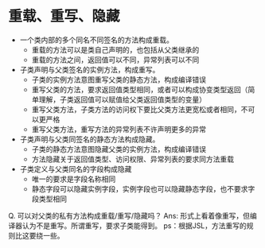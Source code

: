# 重载、重写、隐藏

- 一个类内部的多个同名不同签名的方法构成重载。
  - 重载的方法可以是类自己声明的，也包括从父类继承的
  - 重载的方法之间，返回值可以不同，异常列表可以不同
- 子类声明与父类签名的实例方法，构成重写。
  - 子类的实例方法意图重写父类的静态方法，构成编译错误
  - 重写父类的方法，要求返回值类型相同，或者可以构成协变类型返回（简单理解，子类返回值可以赋值给父类返回值类型的变量）
  - 重写父类方法，子类方法的访问权下要比父类方法更宽松或者相同，不可以更严格
  - 重写父类方法，重写方法的异常列表不许声明更多的异常
- 子类声明与父类同签名的静态方法构成隐藏。
  - 子类的静态方法意图隐藏父类的实例方法，构成编译错误
  - 方法隐藏关于返回值类型、访问权限、异常列表的要求同方法重载
- 子类定义与父类同名的字段构成隐藏
  - 唯一的要求是字段名称相同
  - 静态字段可以隐藏实例字段，实例字段也可以隐藏静态字段，也不要求字段类型相同

Q. 可以对父类的私有方法构成重载/重写/隐藏吗？
Ans: 形式上看着像重写，但编译器认为不是重写。所谓重写，要求子类能得到。
ps：根据JSL，方法重写的规则比这要绕一些。

